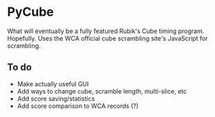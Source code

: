# PyCube

What will eventually be a fully featured Rubik's Cube timing program. Hopefully. Uses the WCA official cube scrambling site's JavaScript for scrambling.

## To do
* Make actually useful GUI
* Add ways to change cube, scramble length, multi-slice, etc
* Add score saving/statistics
* Add score comparison to WCA records (?)
